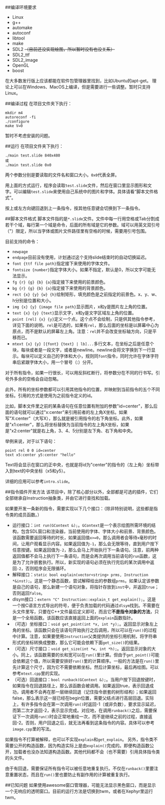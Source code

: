 ##编译环境要求
* Linux
* g++
* automake
* autoconf
* libtool
* make
* SDL2 ~~（目前还没实现绘图，所以暂时没有也没关系）~~
* SDL2_ttf
* SDL2_image
* OpenGL
* boost

在大多数发行版上应该都能在软件包管理器里找到，比如Ubuntu的apt-get。
理论上可以在Windows、MacOS上编译，但是需要进行一些调整。暂时只支持Linux。

##编译过程
在项目文件夹下执行：
```
mkdir m4
autoreconf -fi
./configure
make V=0
```
暂时不考虑安装的问题。

##运行
在项目文件夹下执行：
```
./main test.slide 840x480
或
./main test.slide 0x0
```
两个参数分别是要读取的文件名和窗口大小。`0x0`代表全屏。

用上面的方式运行，程序会读取`test.slide`文件，然后在窗口里显示图形和文字。可以编辑`test.slide`来使用自己系统中的图片和字体。具体请看“脚本文件格式”。

按上或左方向键回退到上一条指令，按其他任意键会切换到下一条指令。

##脚本文件格式
脚本文件指的是`*.slide`文件。文件中每一行用空格或Tab分割成若干个域，每行第一个域是命令，后面的所有域是它的参数。域可以用英文双引号（"）限定，所以当字体或图片文件路径里有空格的时候，需要用引号包围。

目前支持的命令：
* `newpage`
* `endpage`目前没有使用，计划通过这个支持slide结束时的自动切换延迟。
* `font {ttf file path}`指定接下来使用的字体文件。
* `fontsize {number}`指定字体大小。如果不指定，默认是0，所以文字可能无法显示。
* `fg {r} {g} {b} {a}`指定接下来使用的前景颜色。
* `bg {r} {g} {b} {a}`指定接下来使用的背景颜色。
* `rect {x} {y} {w} {h}`绘制矩形，填充颜色是之前指定的前景色。x、y、w、h分别是位置和大小。
* `img {x} {y} {image file path}`显示图片，x和y是图片左上角的位置。
* `text {x} {y} {text}`显示文字，x和y是文字区域左上角的位置。
* `point [rel] {x} {y}`定义一个点。这个点不会绘制，只是供其他指令参考，详见下面的说明。`rel`是可选的，如果有`rel`，那么后面的坐标是以屏幕中心为原点，而不是默认的屏幕左上角。注意：`rel`并不会改变坐标轴方向，只是平移而已。
* `mtext {x} {y} [{font} {text} | lb]...`多行文本，在坐标之后是任意个块，每块或者是一段文字，或者是newline。newline会将文字换到下一行显示。每块可以定义自己的字体和大小，规则同`font`指令，同时允许在字体字符串后紧跟字体大小，用一个冒号（:）分开。

对于所有指令，如果一行很长，可以用反斜杠断行，将参数分在不同的行书写。引号外多余的空格会自动忽略。

此外，所有的坐标参数都可以引用其他指令的位置，并映射到当前指令的五个不同坐标。引用的方式是使用为之前指令定义的id。

比如，脚本文件里之前的某条语句在任意位置有附加的参数"id=center"，那么后面的语句就可以通过"x:center"来引用前者的左上角X坐标。如果写"X:center"（大写X），那么就是被引用指令的右下角坐标。此外，如果是"x1:center"，那么将坐标替换为当前指令的左上角X坐标，如果是"x2:center"就是右上角，3、4、5分别是左下角、右下角和中央。

举例来说，对于以下语句：
```
point rel 0 0 id=center
text x5:center y5:center "hello"
```
Text将会显示在窗口的正中央，也就是将id为"center"的指令的（左上角）坐标带入到text的中央坐标（x5和y5）。

详细的应用可以参考`intro.slide`。

##指令插件开发方法
该项目中，除了核心部分以外，全部都是可选的插件，它们全部继承自Instruction抽象类，并由它进行查找和加载。

如果要开发一条新的指令，需要实现以下几个接口：（除非特别说明，这些都是指令类的成员函数。）
* 运行接口：`int run(GContext &);`。`GContext`是一个表示绘图所需环境的结构，包含SDL窗口和渲染器，当前使用的字体、字体大小和前景、背景颜色。该函数需要返回等待的时长，如果返回值`x>=0`，那么调用者会等待`x`毫秒的时间，让用户观看显示内容。如果返回值为`-1`，那么会无限等待，直到用户按下任意按键。如果返回值为`-2`，那么会马上开始执行下一条语句。注意，前两种返回值都不会马上执行下一条语句，而是会再次调用当前语句的`run`函数，这是为了允许嵌套执行。所以，新实现的语句必须在执行完后的某次调用中返回`-2`，否则程序会无限循环。
* 解释接口：`static bool explain(vector<string> prms, Instruction *&inst);`。这是一个静态函数，尝试解释给出的参数组`prms`。如果认定该参数是自己的语句，那么新建一个语句对象，将指针存放到`inst`中，并返回`true`；否则返回`false`。
* dlsym接口：`extern "C" Instruction::explain_t get_explain();`。这是一个按C语言方式导出的符号，便于负责加载的代码通过`dlsym`找到。不需要在头文件里写，只要在C++文件最后定义即可，而且它**不是指令对象的方法**，只是一个全局函数。该函数应该直接返回上面的`explain`函数指针。
* （可选）坐标接口：`void get_point(int *x, int *y);`。返回显示对象左上角的坐标。该函数只会在该语句开始执行之后调用，所以可以在`run()`的过程中计算。注意，如果要使用`Instruction`父类提供的坐标引用机制，将字符串形式的坐标转换成整数，那么它可能会依赖下面`get_size()`的结果。
* （可选）尺寸接口：`void get_size(int *w, int *h);`。返回显示对象的大小。同上，该函数需要的长和宽可以在`run()`里计算。但由于`get_point()`可能会依赖这个值，所以需要安排好`run()`里的计算顺序。一般的方法是在`run()`里先计算这个尺寸，因为它不需要依赖坐标。然后计算坐标，最后再绘图。可以参考`mtext.cpp`里的实现。
* （可选）回退接口：`bool runback(GContext &);`。当用户按下回退按键时，如果指令在回退路径上，那么该函数会被调用。如果返回true，表示回退成功，调用者不会再在那一层继续回退（记住指令嵌套的树形结构）；如果返回false，那么表示这一层已经在begin位置，需要父结点进行高层回退。实际上，有许多指令会在第一次调用`run()`时返回-1（或非负数），要求显示延迟，而第二次才返回-2，表示显示完成。对应地，在调用`runback()`之后，需要保证下一次调用`run()`时会正常地重绘一次，而不是继续之前的过程，直接返回-2。否则，用户回退之后，就无法再看到这条指令的内容。具体可以参考`image.cpp`里的写法。

如果指令不打算被解释，也可以不实现`explain`和`get_explain`。
另外，指令类不需要公开的构造函数，因为构造实际上是由`explain()`完成的。即便构造函数公开，加载者也没办法知道构造函数。其他代码都不会（也不需要）引用具体指令类的头文件。

由于有回退，需要保证所有指令可以被任意地重复执行。不仅在`runback()`里要注意重置状态，而且在`run()`里也要防止有副作用的计算被重复执行。

##已知问题
如果使用awesome窗口管理器，可能无法显示黑色窗口，而是显示一个无响应的透明窗口。目前的运行方法是切换到twm，或者在Xephyr里运行twm。
